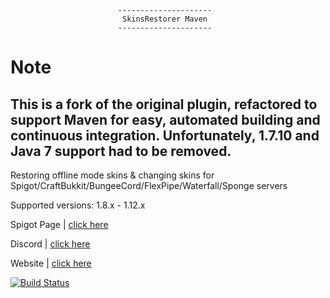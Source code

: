 							---------------------
							 SkinsRestorer Maven
							---------------------

 # Note
 This is a fork of the original plugin, refactored to support Maven for easy, automated building and continuous integration.
 Unfortunately, 1.7.10 and Java 7 support had to be removed.
 --------------
 Restoring offline mode skins & changing skins for Spigot/CraftBukkit/BungeeCord/FlexPipe/Waterfall/Sponge servers

 Supported versions: 1.8.x - 1.12.x

 Spigot Page | [click here](https://www.spigotmc.org/resources/skinsrestorer.2124/)

 Discord | [click here](https://discord.me/skinsrestorer)

 Website | [click here](https://skinsrestorer.net/)

 [![Build Status](https://travis-ci.org/DoNotSpamPls/SkinsRestorer.svg?branch=master)](https://travis-ci.org/DoNotSpamPls/SkinsRestorer)
